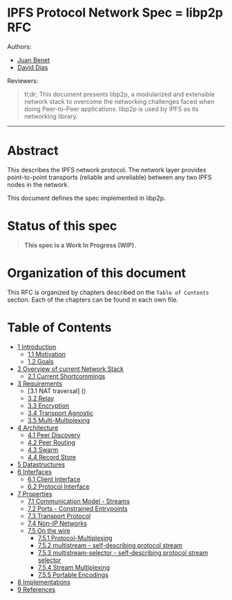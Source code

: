 IPFS Protocol Network Spec = libp2p RFC
===================================

Authors: 
- [Juan Benet](https://github.com/jbenet)
- [David Dias](https://github.com/diasdavid)

Reviewers:


> tl;dr; This document presents libp2p, a modularized and extensible network stack to overcome the networking challenges faced when doing Peer-to-Peer applications. libp2p is used by IPFS as its networking library.

* * *

# Abstract

This describes the IPFS network protocol. The network layer provides point-to-point transports (reliable and unreliable) between any two IPFS nodes in the network.

This document defines the spec implemented in libp2p.

# Status of this spec

> **This spec is a Work In Progress (WIP).**

# Organization of this document

This RFC is organized by chapters described on the `Table of Contents` section. Each of the chapters can be found in each own file.

# Table of Contents

- [1 Introduction](1-introduction.md)
  - [1.1 Motivation]()
  - [1.2 Goals]()
- [2 Overview of current Network Stack](2-current-network-stack.md)
  - [2.1 Current Shortcommings]()
- [3 Requirements](3-requirements.md)
  - [3.1 NAT traversal] ()
  - [3.2 Relay]()
  - [3.3 Encryption]()
  - [3.4 Transport Agnostic]()
  - [3.5 Multi-Multiplexing]()
- [4 Architecture](4-arquitecture.md)
  - [4.1 Peer Discovery]()
  - [4.2 Peer Routing]()
  - [4.3 Swarm]()
  - [4.4 Record Store]()
- [5 Datastructures](5-datastructures.md)
- [6 Interfaces](6-interfaces.md)
  - [6.1 Client Interface]()
  - [6.2 Protocol Interface]()
- [7 Properties](7-properties.md)
  - [7.1 Communication Model - Streams]()
  - [7.2 Ports - Constrained Entrypoints]()
  - [7.3 Transport Protocol]()
  - [7.4 Non-IP Networks]()
  - [7.5 On the wire]()
    - [7.5.1 Protocol-Multiplexing]()
    - [7.5.2 multistream - self-describing protocol stream]()
    - [7.5.3 multistream-selector - self-describing protocol stream selector]()
    - [7.5.4 Stream Multiplexing]()
    - [7.5.5 Portable Encodings]()
- [8 Implementations](8-implementations.md)
- [9 References](9-references.md)
